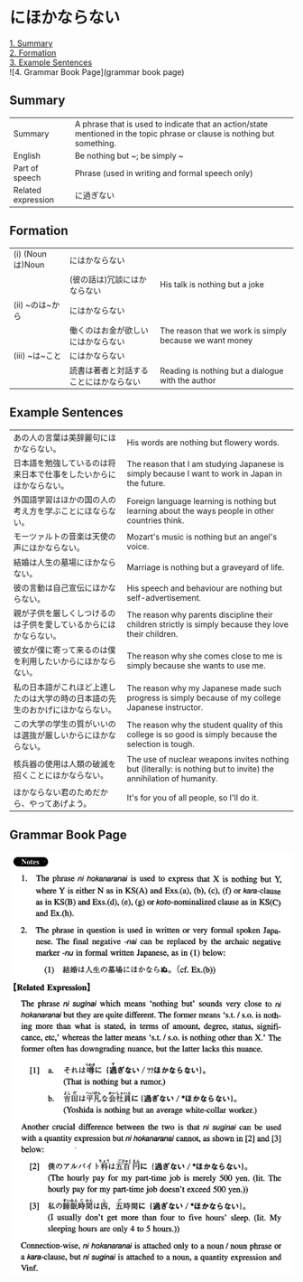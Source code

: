 # にほかならない

[1. Summary](#summary)<br>
[2. Formation](#formation)<br>
[3. Example Sentences](#example-sentences)<br>
![4. Grammar Book Page](grammar book page)<br>


## Summary

<table><tr>   <td>Summary</td>   <td>A phrase that is used to indicate that an action/state mentioned in the topic phrase or clause is nothing but something.</td></tr><tr>   <td>English</td>   <td>Be nothing but ~; be simply ~</td></tr><tr>   <td>Part of speech</td>   <td>Phrase (used in writing and formal speech only)</td></tr><tr>   <td>Related expression</td>   <td>に過ぎない</td></tr></table>

## Formation

<table class="table"><tbody><tr class="tr head"><td class="td"><span class="numbers">(i)</span> <span class="bold">(Nounは)Noun</span></td><td class="td"><span class="concept">にはかならない</span></td><td class="td"></td></tr><tr class="tr"><td class="td"></td><td class="td"><span>(彼の話は)冗談</span><span class="concept">にはかならない</span></td><td class="td"><span>His talk is nothing but a joke</span></td></tr><tr class="tr head"><td class="td"><span class="numbers">(ii)</span> <span class="bold">~のは~から</span></td><td class="td"><span class="concept">にはかならない</span></td><td class="td"></td></tr><tr class="tr"><td class="td"></td><td class="td"><span>働くのはお金が欲しい</span><span class="concept">にはかならない</span></td><td class="td"><span>The reason that we work is simply because we want money</span></td></tr><tr class="tr head"><td class="td"><span class="numbers">(iii)</span> <span class="bold">~は~こと</span></td><td class="td"><span class="concept">にはかならない</span></td><td class="td"></td></tr><tr class="tr"><td class="td"></td><td class="td"><span>読書は著者と対話すること</span><span class="concept">にはかならない</span></td><td class="td"><span>Reading is nothing but a dialogue with the author</span></td></tr></tbody></table>

## Example Sentences

<table><tr>   <td>あの人の言葉は美辞麗句にほかならない。</td>   <td>His words are nothing but flowery words.</td></tr><tr>   <td>日本語を勉強しているのは将来日本で仕事をしたいからにほかならない。</td>   <td>The reason that I am studying Japanese is simply because I want to work in Japan in the future.</td></tr><tr>   <td>外国語学習はほかの国の人の考え方を学ぶことにほならない。</td>   <td>Foreign language learning is nothing but learning about the ways people in other countries think.</td></tr><tr>   <td>モーツァルトの音楽は天使の声にほかならない。</td>   <td>Mozart's music is nothing but an angel's voice.</td></tr><tr>   <td>結婚は人生の墓場にほかならない。</td>   <td>Marriage is nothing but a graveyard of life.</td></tr><tr>   <td>彼の言動は自己宣伝にほかならない。</td>   <td>His speech and behaviour are nothing but self-advertisement.</td></tr><tr>   <td>親が子供を厳しくしつけるのは子供を愛しているからにほかならない。</td>   <td>The reason why parents discipline their children strictly is simply because they love their children.</td></tr><tr>   <td>彼女が僕に寄って来るのは僕を利用したいからにほかならない。</td>   <td>The reason why she comes close to me is simply because she wants to use me.</td></tr><tr>   <td>私の日本語がこれほど上達したのは大学の時の日本語の先生のおかげにほかならない。</td>   <td>The reason why my Japanese made such progress is simply because of my college Japanese instructor.</td></tr><tr>   <td>この大学の学生の質がいいのは選抜が厳しいからにほかならない。</td>   <td>The reason why the student quality of this college is so good is simply because the selection is tough.</td></tr><tr>   <td>核兵器の使用は人類の破滅を招くことにほかならない。</td>   <td>The use of nuclear weapons invites nothing but (literally: is nothing but to invite) the annihilation of humanity.</td></tr><tr>   <td>ほかならない君のためだから、やってあげよう。</td>   <td>It's for you of all people, so I'll do it.</td></tr></table>

## Grammar Book Page

![](../img/Intermediateにほかならない.png)

